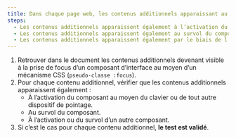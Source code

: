 ```yaml
---
title: Dans chaque page web, les contenus additionnels apparaissant au focus d’un [composant d’interface](#composant-d-interface) via les styles CSS respectent-ils si nécessaire une de ces conditions ?
steps:
  - Les contenus additionnels apparaissent également à l’activation du composant via le clavier et tout dispositif de pointage.
  - Les contenus additionnels apparaissent également au survol du composant.
  - Les contenus additionnels apparaissent également par le biais de l’activation ou du survol d’un autre composant.
---
```


1. Retrouver dans le document les contenus additionnels devenant visible à la prise de focus d’un composant d’interface au moyen d’un mécanisme CSS (`pseudo-classe :focus`).
2. Pour chaque contenu additionnel, vérifier que les contenus additionnels apparaissent également :
   - À l’activation du composant au moyen du clavier ou de tout autre dispositif de pointage.
   - Au survol du composant.
   - À l’activation ou du survol d’un autre composant.
3. Si c’est le cas pour chaque contenu additionnel, **le test est validé**.
